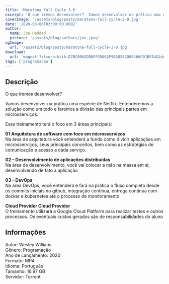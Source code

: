 ```yaml
---
title: 'Maratona Full Cycle 3.0'
excerpt: 'O que iremos desenvolver?  Vamos desenvolver na prática uma espécie de Netfilx. Entenderemos a solução como um todo e faremos a divisão das principais partes em microsserviços.  Esse treinamento terá o foco em 3 áreas principais:   01 Arquitetura de software com foco'
coverImage: '/assets/blog/posts/maratona-full-cycle-3-0.jpg'
date: '2020-08-06T03:00:00.000Z'
author:
  name: Joe Haddad
  picture: '/assets/blog/authors/joe.jpeg'
ogImage:
  url: '/assets/blog/posts/maratona-full-cycle-3-0.jpg'
download:
  url: 'magnet:?xt=urn:btih:D7BC0062DD0FF35002F9B3D352D80466C01BFA4C&dn=Maratona%20Full%20Cycle%203.0&tr=udp%3a%2f%2ftracker.openbittorrent.com%3a1337%2fannounce&tr=udp%3a%2f%2ftracker.opentrackr.org%3a1337%2fannounce'
tags: ['programacao']
---
```

<h2>Descrição</h2>
<p></p><p>O que iremos desenvolver?</p><p>Vamos desenvolver na prática uma espécie de Netfilx. Entenderemos a solução como um todo e faremos a divisão das principais partes em microsserviços.</p><p>Esse treinamento terá o foco em 3 áreas principais:</p><p><strong>01 Arquitetura de software com foco em microsserviços</strong><br/>Na área de arquitetura você entenderá a fundo como dividir aplicações em microsserviços, seus principais conceitos, bem como as estratégias de comunicação e acesso a cada serviço.</p><p><strong>02 – Desenvolvimento de aplicações distribuídas</strong><br/>Na área de desenvolvimento, você vai colocar a mão na massa em si, desenvolvendo de fato a aplicação</p><p><strong>03 – DevOps</strong><br/>Na área DevOps, você entenderá e fará na prática o fluxo completo desde os commits iniciais no github, integração contínua, entrega contínua com docker e kubernetes até o processo de monitoramento.</p><p><strong>Cloud Provider Cloud Provider</strong><br/>O treinamento utilizará a Google Cloud Platform para realizar testes e outros processos. Os eventuais custos gerados são de responsabilidades do aluno</p><h2>Informações</h2><p>Autor: Wesley Willians<br/>Gênero: Programação<br/>Ano de Lançamento: 2020<br/>Formato: MP4<br/>Idioma: Português<br/>Tamanho: 16.97 GB<br/>Servidor: Torrent</p>